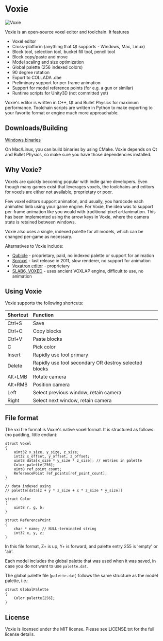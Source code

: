 Voxie
=====

![Voxie](http://mp2.dk/voxieimg.png "Voxie")

Voxie is an open-source voxel editor and toolchain.
It features

  - Voxel editor
  - Cross-platform (anything that Qt supports - Windows, Mac, Linux)
  - Block tool, selection tool, bucket fill tool, pencil tool
  - Block copy/paste and move
  - Model scaling and size optimization
  - Global palette (256 indexed colors)
  - 90 degree rotation
  - Export to COLLADA .dae
  - Preliminary support for per-frame animation
  - Support for model reference points (for e.g. a gun or similar)
  - Runtime scripts for Unity3D (not committed yet)

Voxie's editor is written in C++, Qt and Bullet Physics for maximum
performance.
Toolchain scripts are written in Python to make exporting to your favorite
format or engine much more approachable.

Downloads/Building
------------------

[Windows binaries](http://mp2.dk/voxie-dist.zip)

On Mac/Linux, you can build binaries by using CMake. Voxie depends on Qt and
Bullet Physics, so make sure you have those dependencies installed.

Why Voxie?
----------

Voxels are quickly becoming popular with indie game developers. Even though
many games exist that leverages voxels, the toolchains and editors for voxels
are either not available, proprietary or poor.

Few voxel editors support animation, and usually, you hardcode each animated
limb using your game engine. For Voxie, the idea was to support per-frame
animation like you would with traditional pixel art/animation. This has been
implemented using the arrow keys in Voxie, where the camera state is retained
between windows.

Voxie also uses a single, indexed palette for all models, which can be changed
per-game as necessary.

Alternatives to Voxie include:
  - [Qubicle](http://www.minddesk.com/) - proprietary, paid, no indexed
    palette or support for animation
  - [Sproxel](https://code.google.com/p/sproxel/) - last release in 2011, slow
    renderer, no support for animation
  - [Voxatron editor](http://www.lexaloffle.com/voxatron.php) - proprietary
  - [SLAB6, VOXED](http://advsys.net/ken/) - uses ancient VOXLAP engine,
    difficult to use, no animation

Using Voxie
-----------

Voxie supports the following shortcuts:

| Shortcut      | Function                                              |
| :------------ |:----------------------------------------------------- |
| Ctrl+S        | Save                                                  |
| Ctrl+C        | Copy blocks                                           |
| Ctrl+V        | Paste blocks                                          |
| C             | Pick color                                            |
| Insert        | Rapidly use tool primary                              |
| Delete        | Rapidly use tool secondary OR destroy selected blocks |
| Alt+LMB       | Rotate camera                                         |
| Alt+RMB       | Position camera                                       |
| Left          | Select previous window, retain camera                 |
| Right         | Select next window, retain camera                     |

File format
-----------

The vxi file format is Voxie's native voxel format. It is structured as follows
(no padding, little endian):

```
struct Voxel
{
    uint32 x_size, y_size, z_size;
    int32 x_offset, y_offset, z_offset;
    uint8 data[x_size * y_size * z_size]; // entries in palette
    Color palette[256];
    uint8 ref_point_count;
    ReferencePoint ref_points[ref_point_count];
}

// data indexed using
// palette[data[z + y * z_size + x * z_size * y_size]]

struct Color
{
    uint8 r, g, b;
}

struct ReferencePoint
{
    char * name; // NULL-terminated string
    int32 x, y, z;
}
```

In this file format, Z+ is up, Y+ is forward, and palette entry 255 is 'empty'
or 'air'.

Each model includes the global palette that was used when it was saved, in case
you do not want to use `palette.dat`.

The global palette file (`palette.dat`) follows the same structure as the model
palette, i.e.:

```
struct GlobalPalette
{
    Color palette[256];
}
```

License
-------

Voxie is licensed under the MIT license. Please see LICENSE.txt for the full
license details.
